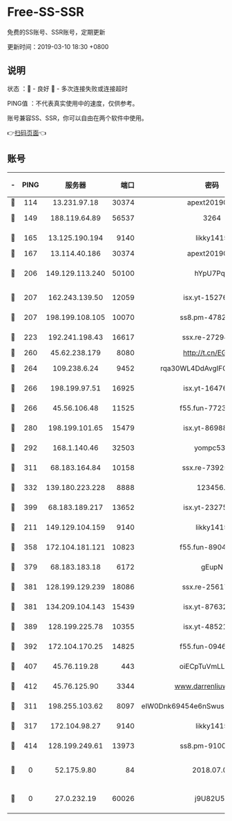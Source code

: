 # Free-SS-SSR

免费的SS账号、SSR账号，定期更新

更新时间：2019-03-10 18:30 +0800

## 说明

状态     ：🙂 - 良好 🙁 - 多次连接失败或连接超时

PING值   ：不代表真实使用中的速度，仅供参考。

账号兼容SS、SSR，你可以自由在两个软件中使用。

👉[扫码页面](https://liesauer.github.io/Free-SS-SSR/)👈

## 账号

|-|PING|服务器|端口|密码|加密方式|区域|
|:----:|:----:|:-----:|-----:|:----:|:----:|:----:|
|🙂|114|13.231.97.18|30374|apext2019006|chacha20|JP|
|🙂|149|188.119.64.89|56537|3264|aes-256-cfb|RU|
|🙂|165|13.125.190.194|9140|likky1415|aes-256-cfb|KR|
|🙂|167|13.114.40.186|30374|apext2019006|chacha20|JP|
|🙂|206|149.129.113.240|50100|hYpU7PqP|chacha20-ietf-poly1305|CN|
|🙂|207|162.243.139.50|12059|isx.yt-15276356|aes-256-cfb|US|
|🙂|207|198.199.108.105|10070|ss8.pm-47824837|aes-256-cfb|US|
|🙂|223|192.241.198.43|16617|ssx.re-27294223|aes-256-cfb|US|
|🙂|260|45.62.238.179|8080|http://t.cn/EGJIyrl|rc4-md5|CA|
|🙂|264|109.238.6.24|9452|rqa30WL4DdAvgIFG6Fs3znzTa|aes-256-cfb|FR|
|🙂|266|198.199.97.51|16925|isx.yt-16476270|aes-256-cfb|US|
|🙂|266|45.56.106.48|11525|f55.fun-77233289|aes-256-cfb|US|
|🙂|280|198.199.101.65|15479|isx.yt-86988379|aes-256-cfb|US|
|🙂|292|168.1.140.46|32503|yompc535|aes-256-cfb|AU|
|🙂|311|68.183.164.84|10158|ssx.re-73925133|aes-256-cfb|US|
|🙂|332|139.180.223.228|8888|123456..|aes-256-cfb|JP|
|🙂|399|68.183.189.217|13652|isx.yt-23275887|aes-256-cfb|SG|
|🙂|211|149.129.104.159|9140|likky1415|aes-256-cfb|HK|
|🙂|358|172.104.181.121|10823|f55.fun-89043009|aes-256-cfb|SG|
|🙂|379|68.183.183.18|6172|gEupN|aes-256-cfb|SG|
|🙂|381|128.199.129.239|18086|ssx.re-25617968|aes-256-cfb|SG|
|🙂|381|134.209.104.143|15439|isx.yt-87632266|aes-256-cfb|SG|
|🙂|389|128.199.225.78|10355|isx.yt-48521973|aes-256-cfb|SG|
|🙂|392|172.104.170.25|14825|f55.fun-09460253|aes-256-cfb|SG|
|🙂|407|45.76.119.28|443|oiECpTuVmLLxk4Ts|aes-256-cfb|AU|
|🙂|412|45.76.125.90|3344|www.darrenliuwei.com|aes-256-cfb|AU|
|🙁|311|198.255.103.62|8097|eIW0Dnk69454e6nSwuspv9DmS201tQ0D|aes-256-cfb|US|
|🙁|317|172.104.98.27|9140|likky1415|aes-256-cfb|JP|
|🙁|414|128.199.249.61|13973|ss8.pm-91003173|aes-256-cfb|SG|
|🙁|0|52.175.9.80|84|2018.07.07|chacha20-ietf-poly1305|HK|
|🙁|0|27.0.232.19|60026|j9U82U53|xchacha20-ietf-poly1305|HK|
